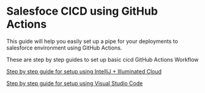 # Salesfoce CICD using GitHub Actions
This guide will help you easily set up a pipe for your deployments to salesforce environment using GitHub Actions.

These are step by step guides to set up basic cicd GitHub Actions Workflow

[Step by step guide for setup using IntelliJ + Illuminated Cloud](guides/Salesforce-gha-IntelliJ.md)

[Step by step guide for setup using Visual Studio Code](guides/Salesforce-gha-VSC.md)